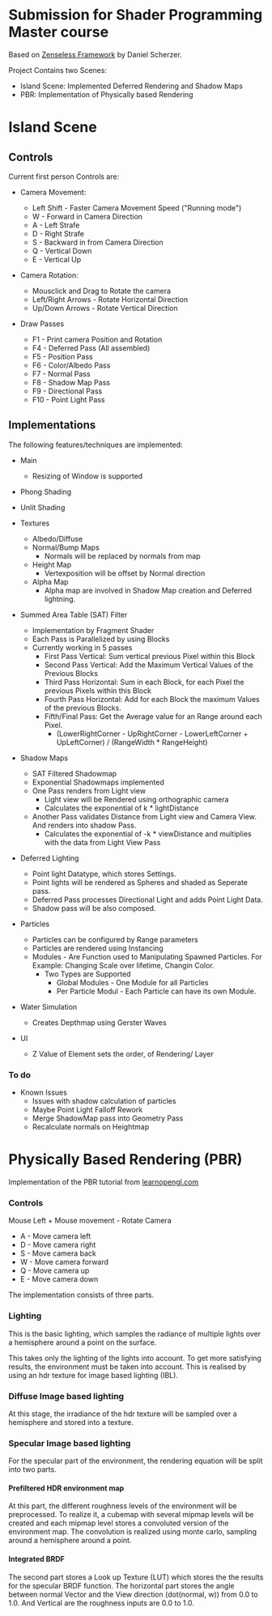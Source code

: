 # Submission for Shader Programming Master course

Based on [Zenseless Framework](https://github.com/danielscherzer/Zenseless) by Daniel Scherzer.

Project Contains two Scenes:
- Island Scene: Implemented Deferred Rendering and Shadow Maps
- PBR: Implementation of Physically based Rendering

# Island Scene

## Controls

Current first person Controls are:

* Camera Movement:
    * Left Shift - Faster Camera Movement Speed ("Running mode")
    * W - Forward in Camera Direction
    * A - Left Strafe
    * D - Right Strafe
    * S - Backward in from Camera Direction
    * Q - Vertical Down
    * E - Vertical Up
* Camera Rotation:
    * Mousclick and Drag to Rotate the camera
    * Left/Right Arrows - Rotate Horizontal Direction
    * Up/Down Arrows - Rotate Vertical Direction

* Draw Passes
    * F1 - Print camera Position and Rotation
    * F4 - Deferred Pass (All assembled)
    * F5 - Position Pass
    * F6 - Color/Albedo Pass
    * F7 - Normal Pass
    * F8 - Shadow Map Pass
    * F9 - Directional Pass
    * F10 - Point Light Pass


## Implementations

The following features/techniques are implemented:

* Main
    * Resizing of Window is supported
* Phong Shading
* Unlit Shading
* Textures
    * Albedo/Diffuse
    * Normal/Bump Maps
        * Normals will be replaced by normals from map
    * Height Map
        * Vertexposition will be offset by Normal direction
    * Alpha Map
        * Alpha map are involved in Shadow Map creation and Deferred lightning.
* Summed Area Table (SAT) Filter
    * Implementation by Fragment Shader
    * Each Pass is Parallelized by using Blocks
    * Currently working in 5 passes
        * First Pass Vertical: Sum vertical previous Pixel within this Block
        * Second Pass Vertical: Add the Maximum Vertical Values of the Previous Blocks
        * Third Pass Horizontal: Sum in each Block, for each Pixel the previous Pixels within this Block
        * Fourth Pass Horizontal: Add for each Block the maximum Values of the previous Blocks. 
        * Fifth/Final Pass: Get the Average value for an Range around each Pixel.
            * (LowerRightCorner - UpRightCorner - LowerLeftCorner + UpLeftCorner) / (RangeWidth * RangeHeight)
* Shadow Maps
    * SAT Filtered Shadowmap
    * Exponential Shadowmaps implemented
    * One Pass renders from Light view
        * Light view will be Rendered using orthographic camera
        * Calculates the exponential of k * lightDistance
    * Another Pass validates Distance from Light view and Camera View. And renders into shadow Pass.
        * Calculates the exponential of -k * viewDistance and multiplies with the data from Light View Pass
* Deferred Lighting
    * Point light Datatype, which stores Settings.
    * Point lights will be rendered as Spheres and shaded as Seperate pass.
    * Deferred Pass processes Directional Light and adds Point Light Data.
    * Shadow pass will be also composed.
    
* Particles
    * Particles can be configured by Range parameters
    * Particles are rendered using Instancing
    * Modules - Are Function used to Manipulating Spawned Particles. For  Example: Changing Scale over lifetime, Changin Color.
        * Two Types are Supported
            * Global Modules - One Module for all Particles
            * Per Particle Modul - Each Particle can have its own Module.

* Water Simulation
    * Creates Depthmap using Gerster Waves

* UI
    * Z Value of Element sets the order, of Rendering/ Layer
### To do

* Known Issues
    * Issues with shadow calculation of particles
    * Maybe Point Light Falloff Rework
    * Merge ShadowMap pass into Geometry Pass
    * Recalculate normals on Heightmap

# Physically Based Rendering (PBR)

Implementation of the PBR tutorial from [learnopengl.com](https://learnopengl.com/)


### Controls

Mouse Left + Mouse movement - Rotate Camera

* A - Move camera left
* D - Move camera right
* S - Move camera back
* W - Move camera forward
* Q - Move camera up
* E - Move camera down

The implementation consists of three parts.
### Lighting
This is the basic lighting, which samples the radiance of multiple lights over a hemisphere around a point on the surface.

This takes only the lighting of the lights into account. To get more satisfying results, the environment must be taken into account. This is realised by using an hdr texture for image based lighting (IBL).

### Diffuse Image based lighting
At this stage, the irradiance of the hdr texture will be sampled over a hemisphere and stored into a texture.

### Specular Image based lighting
For the specular part of the environment, the rendering equation will be split into two parts.

#### Prefiltered HDR environment map
At this part, the different roughness levels of the environment will be preprocessed.
To realize it, a cubemap with several mipmap levels will be created and each mipmap level stores a convoluted version of the environment map. 
The convolution is realized using monte carlo, sampling around a hemisphere around a point.

#### Integrated BRDF
The second part stores a Look up Texture (LUT) which stores the the results for the specular BRDF function.
The horizontal part stores the angle between normal Vector and the View direction (dot(normal, w)) from 0.0 to 1.0. 
And Vertical are the roughness inputs are 0.0 to 1.0.